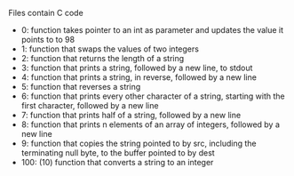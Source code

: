 Files contain C code

- 0: function takes pointer to an int as parameter and updates the value it points to to 98
- 1: function that swaps the values of two integers
- 2: function that returns the length of a string
- 3: function that prints a string, followed by a new line, to stdout
- 4: function that prints a string, in reverse, followed by a new line
- 5: function that reverses a string
- 6: function that prints every other character of a string, starting with the first character, followed by a new line
- 7: function that prints half of a string, followed by a new line
- 8: function that prints n elements of an array of integers, followed by a new line
- 9: function that copies the string pointed to by src, including the terminating null byte, to the buffer pointed to by dest
- 100: (10) function that converts a string to an integer